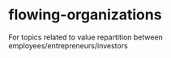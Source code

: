 # flowing-organizations
For topics related to value repartition between employees/entrepreneurs/investors 
